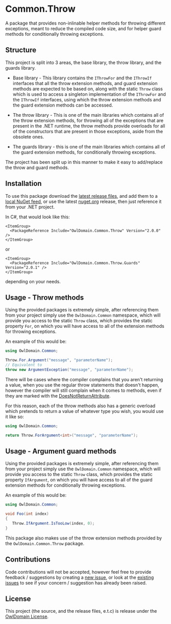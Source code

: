 Common.Throw
===

A package that provides non-inlinable helper methods for throwing 
different exceptions, meant to reduce the compiled code size, 
and for helper guard methods for conditionally throwing exceptions.



## Structure

This project is split into 3 areas, the base library, the throw library, and the guards library.

- Base library - This library contains the `IThrowFor` and the `IThrowIf` interfaces 
  that all the throw extension methods, and guard extension methods are expected to be 
  based on, along with the static `Throw` class which is used to access a singleton 
  implementation of the `IThrowFor` and the `IThrowIf` interfaces, using which the 
  throw extension methods and the guard extension methods can be accessed.

- The throw library - This is one of the main libraries which contains all of the throw
  extension methods, for throwing all of the exceptions that are present in the
  .NET runtime, the throw methods provide overloads for all of the constructors
  that are present in those exceptions, aside from the obsolete ones.

- The guards library - this is one of the main libraries which contains all of the
  guard extension methods, for conditionally throwing exceptions.

The project has been split up in this manner to make it 
easy to add/replace the throw and guard methods.



## Installation

To use this package download the [latest release files](https://github.com/Owl-Domain/Common.Throw/releases/tag/v1.0.0-throw),
and add them to a 
[local NuGet feed](https://learn.microsoft.com/nuget/hosting-packages/local-feeds), or
use the latest [nuget.org](https://www.nuget.org/packages/owlDomain.Common.Throw) release,
then just reference it from your .NET project.

In C#, that would look like this:
```csproj
<ItemGroup>
  <PackageReference Include="OwlDomain.Common.Throw" Version="2.0.0" />
</ItemGroup>
```
or 
```csproj
<ItemGroup>
  <PackageReference Include="OwlDomain.Common.Throw.Guards" Version="2.0.1" />
</ItemGroup>
```
depending on your needs.



## Usage - Throw methods

Using the provided packages is extremely simple, after referencing them from your project
simply use the `OwlDomain.Common` namespace, which will provide you access to the static
`Throw` class, which provides the static property `For`, on which you will have
access to all of the extension methods for throwing exceptions.

An example of this would be:
```csharp
using OwlDomain.Common;

Throw.For.Argument("message", "parameterName");
// Equivalent to
throw new ArgumentException("message", "parameterName");
```

There will be cases where the compiler complains that you aren't returning a value,
when you use the regular throw statements that doesn't happen, however the compiler
will still complain when it comes to methods, even if they are marked with the
[DoesNotReturnAttribute](https://learn.microsoft.com/dotnet/api/system.diagnostics.codeanalysis.doesnotreturnattribute).

For this reason, each of the throw methods also has a generic overload which pretends
to return a value of whatever type you wish, you would use it like so:
```csharp
using OwlDomain.Common;

return Throw.ForArgument<int>("message", "parameterName");
```



## Usage - Argument guard methods

Using the provided packages is extremely simple, after referencing them from your project
simply use the `OwlDomain.Common` namespace, which will provide you access to the static
`Throw` class, which provides the static property `IfArgument`, on which you will have
access to all of the guard extension methods for conditionally throwing exceptions.

An example of this would be:
```csharp
using OwlDomain.Common;

void Foo(int index)
{
   Throw.IfArgument.IsTooLow(index, 0);
}
```

This package also makes use of the throw extension methods provided by the
`OwlDomain.Common.Throw` package.



## Contributions

Code contributions will not be accepted, however feel free to provide feedback / suggestions 
by creating a [new issue](https://github.com/Owl-Domain/Common.Throw/issues/new), or look at 
the [existing issues](https://github.com/Owl-Domain/Common.Throw/issues?q=) to see if your
concern / suggestion has already been raised.



## License

This project (the source, and the release files, e.t.c) is release under the [OwlDomain License](/license.md).